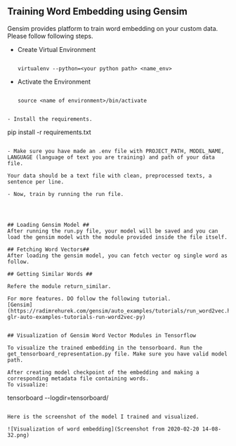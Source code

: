 ## Training Word Embedding using Gensim ##

Gensim provides platform to train word embedding on your custom data. Please follow following steps.

- Create Virtual Environment

  ```

  virtualenv --python=<your python path> <name_env>

  ```
  
- Activate the Environment

  ```

  source <name of environment>/bin/activate

 ```
 
- Install the requirements.

  ```

  pip install -r requirements.txt

  ```
  
- Make sure you have made an .env file with PROJECT_PATH, MODEL_NAME, LANGUAGE (language of text you are training) and path of your data file.

  Your data should be a text file with clean, preprocessed texts, a sentence per line.

- Now, train by running the run file.




## Loading Gensim Model ##
After running the run.py file, your model will be saved and you can load the gensim model with the module provided inside the file itself.

## Fetching Word Vectors##
After loading the gensim model, you can fetch vector og single word as follow.

## Getting Similar Words ##

Refere the module return_similar.

For more features. DO follow the following tutorial.
[Gensim](https://radimrehurek.com/gensim/auto_examples/tutorials/run_word2vec.html#sphx-glr-auto-examples-tutorials-run-word2vec-py)


## Visualization of Gensim Word Vector Modules in Tensorflow

To visualize the trained embedding in the tensorboard. Run the get_tensorboard_representation.py file. Make sure you have valid model path. 

After creating model checkpoint of the embedding and making a corresponding metadata file containing words. 
To visualize:

```
tensorboard --logdir=tensorboard/

```

Here is the screenshot of the model I trained and visualized.

![Visualization of word embedding](Screenshot from 2020-02-20 14-08-32.png)


